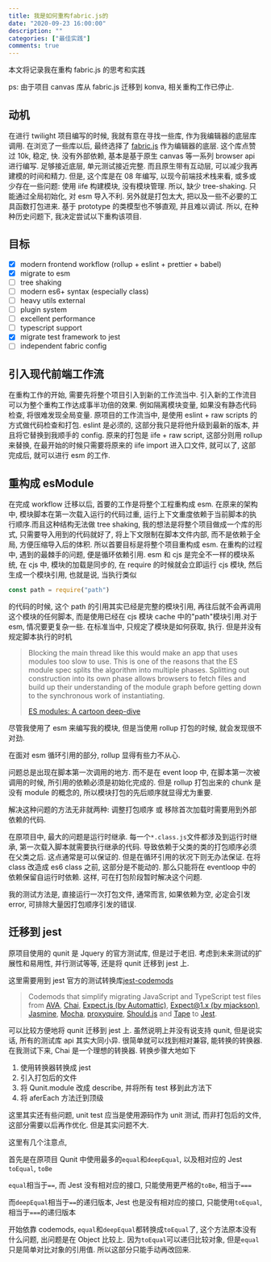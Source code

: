 ```yaml
---
title: 我是如何重构fabric.js的
date: "2020-09-23 16:00:00"
description: ""
categories: ["最佳实践"]
comments: true
---
```


本文将记录我在重构 fabric.js 的思考和实践

ps: 由于项目 canvas 库从 fabric.js 迁移到 konva, 相关重构工作已停止.

## 动机

在进行 twilight 项目编写的时候, 我就有意在寻找一些库, 作为我编辑器的底层库调用. 在浏览了一些库以后, 最终选择了 [fabric.js](fabricjs.com) 作为编辑器的底层. 这个库点赞过 10k, 稳定, 快. 没有外部依赖, 基本是基于原生 canvas 等一系列 browser api 进行编写. 足够接近底层, 单元测试接近完整. 而且原生带有互动层, 可以减少我再建模的时间和精力. 但是, 这个库是在 08 年编写, 以现今前端技术栈来看, 或多或少存在一些问题: 使用 iife 构建模块, 没有模块管理. 所以, 缺少 tree-shaking. 只能通过全局初始化, 对 esm 导入不利. 另外就是打包太大, 把以及一些不必要的工具函数打包进来. 基于 prototype 的类模型也不够直观, 并且难以调试. 所以, 在种种历史问题下, 我决定尝试以下重构该项目.

## 目标

- [x] modern frontend workflow (rollup + eslint + prettier + babel)
- [x] migrate to esm
- [ ] tree shaking
- [ ] modern es6+ syntax (especially class)
- [ ] heavy utils external
- [ ] plugin system
- [ ] excellent performance
- [ ] typescript support
- [x] migrate test framework to jest
- [ ] independent fabric config

## 引入现代前端工作流

在重构工作的开始, 需要先将整个项目引入到新的工作流当中. 引入新的工作流目可以为整个重构工作达成事半功倍的效果. 例如隔离模块变量, 如果没有静态代码检查, 将很难发现全局变量. 原项目的工作流当中, 是使用 eslint + raw scripts 的方式做代码检查和打包. eslint 是必须的, 这部分我只是将他升级到最新的版本, 并且将它替换到我顺手的 config. 原来的打包是 iife + raw script, 这部分则用 rollup 来替换, 在最开始的时候只需要将原来的 iife import 进入口文件, 就可以了, 这部完成后, 就可以进行 esm 的工作.

## 重构成 esModule

在完成 workflow 迁移以后, 首要的工作是将整个工程重构成 esm. 在原来的架构中, 模块脚本在第一次载入运行的代码过重, 运行上下文重度依赖于当前脚本的执行顺序.而且这种结构无法做 tree shaking, 我的想法是将整个项目做成一个库的形式, 只需要导入用到的代码就好了, 将上下文限制在脚本文件内部, 而不是依赖于全局, 方便压缩导入后的体积. 所以首要目标是将整个项目重构成 esm. 在重构的过程中, 遇到的最棘手的问题, 便是循环依赖引用. esm 和 cjs 是完全不一样的模块系统, 在 cjs 中, 模块的加载是同步的, 在 require 的时候就会立即运行 cjs 模块, 然后生成一个模块引用, 也就是说, 当执行类似

```js
const path = require("path")
```

的代码的时候, 这个 path 的引用其实已经是完整的模块引用, 再往后就不会再调用这个模块的任何脚本, 而是使用已经在 cjs 模块 cache 中的"path"模块引用.对于 esm, 情况要更复杂一些. 在标准当中, 只规定了模块是如何获取, 执行. 但是并没有规定脚本执行的时机

> Blocking the main thread like this would make an app that uses modules too slow to use. This is one of the reasons that the ES module spec splits the algorithm into multiple phases. Splitting out construction into its own phase allows browsers to fetch files and build up their understanding of the module graph before getting down to the synchronous work of instantiating.
>
> [ES modules: A cartoon deep-dive](https://hacks.mozilla.org/2018/03/es-modules-a-cartoon-deep-dive/)

尽管我使用了 esm 来编写我的模块, 但是当使用 rollup 打包的时候, 就会发现很不对劲.

在面对 esm 循环引用的部分, rollup 显得有些力不从心.

问题总是出现在脚本第一次调用的地方. 而不是在 event loop 中, 在脚本第一次被调用的时候, 所引用的依赖必须是初始化完成的. 但是 rollup 打包出来的 chunk 是没有 module 的概念的, 所以模块打包的先后顺序就显得尤为重要.

解决这种问题的方法无非就两种: 调整打包顺序 或 移除首次加载时需要用到外部依赖的代码.

在原项目中, 最大的问题是运行时继承. 每一个`*.class.js`文件都涉及到运行时继承, 第一次载入脚本就需要执行继承的代码. 导致依赖于父类的类的打包顺序必须在父类之后. 这点通常是可以保证的. 但是在循环引用的状况下则无办法保证. 在将 class 改造成 es6 class 之前, 这部分是不能动的. 那么只能将在 eventloop 中的依赖保留自运行时依赖. 这样, 可在打包阶段暂时解决这个问题.

我的测试方法是, 直接运行一次打包文件, 通常而言, 如果依赖为空, 必定会引发 error, 可排除大量因打包顺序引发的错误.

## 迁移到 jest

原项目使用的 qunit 是 Jquery 的官方测试库, 但是过于老旧. 考虑到未来测试的扩展性和易用性, 并行测试等等, 还是将 qunit 迁移到 jest 上.

这里需要用到 jest 官方的测试转换库[jest-codemods](https://github.com/skovhus/jest-codemods)

> Codemods that simplify migrating JavaScript and TypeScript test files from [AVA](https://github.com/avajs/ava), [Chai](https://github.com/chaijs/chai), [Expect.js (by Automattic)](https://github.com/Automattic/expect.js), [Expect@1.x (by mjackson)](https://github.com/mjackson/expect), [Jasmine](https://github.com/jasmine/jasmine), [Mocha](https://github.com/mochajs/mocha), [proxyquire](https://github.com/thlorenz/proxyquire), [Should.js](https://github.com/tj/should.js/) and [Tape](https://github.com/substack/tape) to [Jest](https://facebook.github.io/jest/).

可以比较方便地将 qunit 迁移到 jest 上. 虽然说明上并没有说支持 qunit, 但是说实话, 所有的测试库 api 其实大同小异. 很简单就可以找到相对兼容, 能转换的转换器. 在我测试下来, Chai 是一个理想的转换器. 转换步骤大地如下

1. 使用转换器转换成 jest
2. 引入打包后的文件
3. 将 Qunit.module 改成 describe, 并将所有 test 移到此方法下
4. 将 aferEach 方法迁到顶级

这里其实还有些问题, unit test 应当是使用源码作为 unit 测试, 而非打包后的文件, 这部分需要以后再作优化. 但是其实问题不大.

这里有几个注意点,

首先是在原项目 Qunit 中使用最多的`equal`和`deepEqual`, 以及相对应的 Jest `toEqual`, `toBe`

`equal`相当于`==`, 而 Jest 没有相对应的接口, 只能使用更严格的`toBe`, 相当于`===`

而`deepEqual`相当于`==`的递归版本, Jest 也是没有相对应的接口, 只能使用`toEqual`, 相当于`===`的递归版本

开始依靠 codemods, `equal`和`deepEqual`都转换成`toEqual`了, 这个方法原本没有什么问题, 出问题是在 Object 比较上. 因为`toEqual`可以递归比较对象, 但是`equal`只是简单对比对象的引用值. 所以这部分只能手动再改回来.
